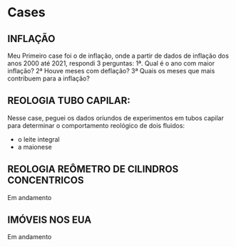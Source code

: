 # Cases
## INFLAÇÃO
Meu Primeiro case foi o de inflação, onde a partir de dados de inflação dos anos 2000 até 2021, respondi 3 perguntas:
1ª. Qual é o ano com maior inflação?
2ª Houve meses com deflação?
3ª Quais os meses que mais contribuem para a inflação?

## REOLOGIA TUBO CAPILAR:
Nesse case, peguei os dados oriundos de experimentos em tubos capilar para determinar o comportamento reológico de dois fluidos: 
- o leite integral 
- a maionese

## REOLOGIA REÔMETRO DE CILINDROS CONCENTRICOS
Em andamento

## IMÓVEIS NOS EUA
Em andamento
